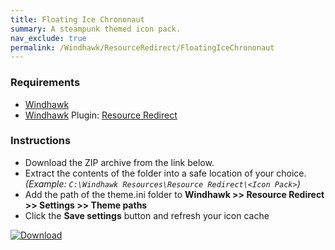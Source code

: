 ```yaml
---
title: Floating Ice Chrononaut
summary: A steampunk themed icon pack.
nav_exclude: true
permalink: /Windhawk/ResourceRedirect/FloatingIceChrononaut
---
```


<div align="center">
  <!-- <img src="https://gitlab.com/the-back-room/windhawk/resource-redirect/floating-ice-chrononaut/-/raw/main/Extras/Preview.bmp" alt="Floating Ice Chrononaut Preview" style="max-width: 100%; height: auto;"> -->
</div>

### Requirements

- [Windhawk](https://windhawk.net/)
- [Windhawk](https://windhawk.net/) Plugin: [Resource Redirect](https://windhawk.net/mods/icon-resource-redirect)

### Instructions

 - Download the ZIP archive from the link below.
 - Extract the contents of the folder into a safe location of your choice. *(Example: `C:\Windhawk Resources\Resource Redirect\<Icon Pack>`)*
 - Add the path of the theme.ini folder to **Windhawk >> Resource Redirect >> Settings >> Theme paths**
 - Click the **Save settings** button and refresh your icon cache

[![Download](https://img.shields.io/badge/Download-black?style=for-the-badge&logo=gitlab&logoColor=white&logoSize=auto&label=GitLab&labelColor=red&color=black&cacheSeconds=3600)](https://gitlab.com/the-back-room/windhawk/resource-redirect/floating-ice-chrononaut/-/archive/main/floating-ice-chrononaut-main.zip)